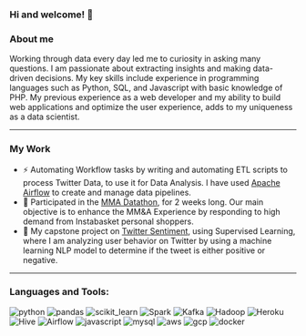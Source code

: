 ### Hi and welcome! 👋

<!--
**m7mdE/m7mdE** is a ✨ _special_ ✨ repository because its `README.md` (this file) appears on your GitHub profile.

Here are some ideas to get you started:

- 🔭 I’m currently working on ...
- 🌱 I’m currently learning ...
- 👯 I’m looking to collaborate on ...
- 🤔 I’m looking for help with ...
- 💬 Ask me about ...
- 📫 How to reach me: ...
- 😄 Pronouns: ...
- ⚡ Fun fact: ...
-->
### About me
Working through data every day led me to curiosity in asking many questions. I am passionate about extracting insights and making data-driven decisions. My key skills include experience in programming languages such as Python, SQL, and Javascript with basic knowledge of PHP. My previous experience as a web developer and my ability to build web applications and optimize the user experience, adds to my uniqueness as a data scientist.

---
### My Work
- ⚡ Automating Workflow tasks by writing and automating ETL scripts to process Twitter Data, to use it for Data Analysis. I have used <a href="https://github.com/m7mdE/twitterAirflow">Apache Airflow</a> to create and manage data pipelines.
- 🚀 Participated in the <a href="https://github.com/m7mdE/MMA-Datathon-Supermarket-Analysis">MMA Datathon</a>, for 2 weeks long. Our main objective is to enhance the MM&A Experience by responding to high demand from Instabasket personal shoppers.
- 🌱 My capstone project on <a href="https://github.com/m7mdE/twitter_sentiment">Twitter Sentiment</a>, using Supervised Learning, where I am analyzing user behavior on Twitter by using a machine learning NLP model to determine if the tweet is either positive or negative. 

---
### Languages and Tools:
<p align="left"><img src="https://img.shields.io/badge/python-3670A0?style=for-the-badge&logo=python&logoColor=white" alt="python"/> <img src="https://img.shields.io/badge/Pandas-2C2D72?style=for-the-badge&logo=pandas&logoColor=white" alt="pandas"/> <img src="https://img.shields.io/badge/scikit_learn-F7931E?style=for-the-badge&logo=scikit-learn&logoColor=white" alt="scikit_learn"/> <img src="https://img.shields.io/badge/Apache%20Spark-FDEE21?style=flat-square&logo=apachespark&logoColor=white" alt="Spark"/> <img src="https://img.shields.io/badge/Apache%20Kafka-000?style=for-the-badge&logo=apachekafka" alt="Kafka"/> <img src="https://img.shields.io/badge/Apache%20Hadoop-66CCFF?style=for-the-badge&logo=apachehadoop&logoColor=white" alt="Hadoop"/> <img src="https://img.shields.io/badge/heroku-%23430098.svg?style=for-the-badge&logo=heroku&logoColor=white" alt="Heroku"/> <img src="https://img.shields.io/badge/Apache%20Hive-FDEE21?style=for-the-badge&logo=apachehive&logoColor=white" alt="Hive"/> <img src="https://img.shields.io/badge/Airflow-017CEE?style=for-the-badge&logo=Apache%20Airflow&logoColor=white" alt="Airflow"/> <img src="https://img.shields.io/badge/JavaScript-323330?style=for-the-badge&logo=javascript&logoColor=F7DF1E" alt="javascript"/> <img src="https://img.shields.io/badge/MySQL-005C84?style=for-the-badge&logo=mysql&logoColor=white" alt="mysql"/> <img src="https://img.shields.io/badge/Amazon_AWS-FF9900?style=for-the-badge&logo=amazonaws&logoColor=white" alt="aws"/> <img src="https://img.shields.io/badge/Google_Cloud-4285F4?style=for-the-badge&logo=google-cloud&logoColor=white" alt="gcp"/> <img src="https://img.shields.io/badge/Docker-2CA5E0?style=for-the-badge&logo=docker&logoColor=white" alt="docker"/></p>


